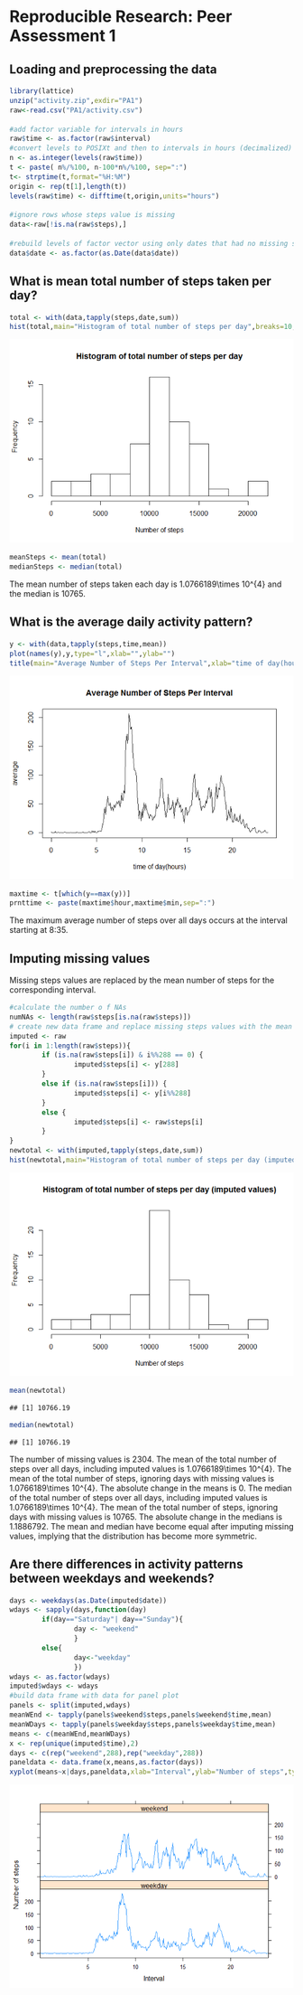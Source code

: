 # Reproducible Research: Peer Assessment 1


## Loading and preprocessing the data

```r
library(lattice)
unzip("activity.zip",exdir="PA1")
raw<-read.csv("PA1/activity.csv")

#add factor variable for intervals in hours 
raw$time <- as.factor(raw$interval)
#convert levels to POSIXt and then to intervals in hours (decimalized)
n <- as.integer(levels(raw$time))
t <- paste( n%/%100, n-100*n%/%100, sep=":")
t<- strptime(t,format="%H:%M")
origin <- rep(t[1],length(t))
levels(raw$time) <- difftime(t,origin,units="hours")

#ignore rows whose steps value is missing
data<-raw[!is.na(raw$steps),]

#rebuild levels of factor vector using only dates that had no missing steps values
data$date <- as.factor(as.Date(data$date))
```

## What is mean total number of steps taken per day?

```r
total <- with(data,tapply(steps,date,sum))
hist(total,main="Histogram of total number of steps per day",breaks=10,xlab="Number of steps")
```

![](PA1_template_files/figure-html/unnamed-chunk-2-1.png) 

```r
meanSteps <- mean(total)
medianSteps <- median(total)
```
The mean number of steps taken each day is 1.0766189\times 10^{4} and the median is 10765.  

## What is the average daily activity pattern?

```r
y <- with(data,tapply(steps,time,mean))
plot(names(y),y,type="l",xlab="",ylab="")
title(main="Average Number of Steps Per Interval",xlab="time of day(hours)",ylab="average")
```

![](PA1_template_files/figure-html/unnamed-chunk-3-1.png) 

```r
maxtime <- t[which(y==max(y))]
prnttime <- paste(maxtime$hour,maxtime$min,sep=":")
```
The maximum average number of steps over all days occurs at the interval starting at 8:35.  

## Imputing missing values
Missing steps values are replaced by the mean number of steps for the corresponding interval.

```r
#calculate the number o f NAs
numNAs <- length(raw$steps[is.na(raw$steps)])
# create new data frame and replace missing steps values with the mean value for that interval
imputed <- raw
for(i in 1:length(raw$steps)){
        if (is.na(raw$steps[i]) & i%%288 == 0) {
                imputed$steps[i] <- y[288]
        }
        else if (is.na(raw$steps[i])) {
                imputed$steps[i] <- y[i%%288]
        }
        else {
                imputed$steps[i] <- raw$steps[i]
        }
}
newtotal <- with(imputed,tapply(steps,date,sum))
hist(newtotal,main="Histogram of total number of steps per day (imputed values)",breaks=10,xlab="Number of steps")
```

![](PA1_template_files/figure-html/unnamed-chunk-4-1.png) 

```r
mean(newtotal)
```

```
## [1] 10766.19
```

```r
median(newtotal)
```

```
## [1] 10766.19
```
The number of missing values is 2304.
The mean of the total number of steps over all days, including imputed values is 1.0766189\times 10^{4}. The mean of the total number of steps, ignoring days with missing values is 1.0766189\times 10^{4}. The absolute change in the means is 0.
The median of the total number of steps over all days, including imputed values is 1.0766189\times 10^{4}. The mean of the total number of steps, ignoring days with missing values is 10765. The absolute change in the medians is 1.1886792.
The mean and median have become equal after imputing missing values, implying that the distribution has become more symmetric.  

## Are there differences in activity patterns between weekdays and weekends?

```r
days <- weekdays(as.Date(imputed$date))
wdays <- sapply(days,function(day) 
        if(day=="Saturday"| day=="Sunday"){
                day <- "weekend"
                }
        else{
                day<-"weekday"
                })
wdays <- as.factor(wdays)
imputed$wdays <- wdays
#build data frame with data for panel plot
panels <- split(imputed,wdays)
meanWEnd <- tapply(panels$weekend$steps,panels$weekend$time,mean)
meanWDays <- tapply(panels$weekday$steps,panels$weekday$time,mean)
means <- c(meanWEnd,meanWDays)
x <- rep(unique(imputed$time),2)
days <- c(rep("weekend",288),rep("weekday",288))
paneldata <- data.frame(x,means,as.factor(days))
xyplot(means~x|days,paneldata,xlab="Interval",ylab="Number of steps",type="l",layout=c(1,2),scales=list(x=list(at=c(x[0],x[61],x[121],x[181],x[241]))))
```

![](PA1_template_files/figure-html/unnamed-chunk-5-1.png) 

